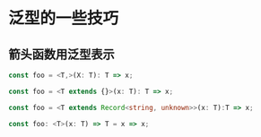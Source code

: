 # 泛型的一些技巧

## 箭头函数用泛型表示

```typescript
const foo = <T,>(X: T): T => x;

const foo = <T extends {}>(x: T): T => x;

const foo = <T extends Record<string, unknown>>(x: T):T => x;

const foo: <T>(x: T) => T = x => x;
```

